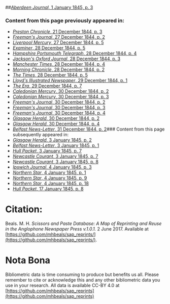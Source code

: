 ##[*Aberdeen Journal*, 1 January 1845, p. 3](https://mhbeals.github.io/sap_html/Aberdeen-Journal/Aberdeen-Journal-1-January-1845-p-3)

### Content from this page previously appeared in:
+ [*Preston Chronicle*, 21 December 1844, p. 3](https://mhbeals.github.io/sap_html/Preston-Chronicle/Preston-Chronicle-21-December-1844-p-3)
+ [*Freeman's Journal*, 27 December 1844, p. 2](https://mhbeals.github.io/sap_html/Freeman's-Journal/Freeman's-Journal-27-December-1844-p-2)
+ [*Liverpool Mercury*, 27 December 1844, p. 5](https://mhbeals.github.io/sap_html/Liverpool-Mercury/Liverpool-Mercury-27-December-1844-p-5)
+ [*Examiner*, 28 December 1844, p. 5](https://mhbeals.github.io/sap_html/Examiner/Examiner-28-December-1844-p-5)
+ [*Hampshire Portsmouth Telegraph*, 28 December 1844, p. 4](https://mhbeals.github.io/sap_html/Hampshire-Portsmouth-Telegraph/Hampshire-Portsmouth-Telegraph-28-December-1844-p-4)
+ [*Jackson's Oxford Journal*, 28 December 1844, p. 3](https://mhbeals.github.io/sap_html/Jackson's-Oxford-Journal/Jackson's-Oxford-Journal-28-December-1844-p-3)
+ [*Manchester Times*, 28 December 1844, p. 4](https://mhbeals.github.io/sap_html/Manchester-Times/Manchester-Times-28-December-1844-p-4)
+ [*Morning Chronicle*, 28 December 1844, p. 2](https://mhbeals.github.io/sap_html/Morning-Chronicle/Morning-Chronicle-28-December-1844-p-2)
+ [*The Times*, 28 December 1844, p. 5](https://mhbeals.github.io/sap_html/The-Times/The-Times-28-December-1844-p-5)
+ [*Lloyd's Illustrated Newspaper*, 29 December 1844, p. 1](https://mhbeals.github.io/sap_html/Lloyd's-Illustrated-Newspaper/Lloyd's-Illustrated-Newspaper-29-December-1844-p-1)
+ [*The Era*, 29 December 1844, p. 7](https://mhbeals.github.io/sap_html/The-Era/The-Era-29-December-1844-p-7)
+ [*Caledonian Mercury*, 30 December 1844, p. 2](https://mhbeals.github.io/sap_html/Caledonian-Mercury/Caledonian-Mercury-30-December-1844-p-2)
+ [*Caledonian Mercury*, 30 December 1844, p. 3](https://mhbeals.github.io/sap_html/Caledonian-Mercury/Caledonian-Mercury-30-December-1844-p-3)
+ [*Freeman's Journal*, 30 December 1844, p. 2](https://mhbeals.github.io/sap_html/Freeman's-Journal/Freeman's-Journal-30-December-1844-p-2)
+ [*Freeman's Journal*, 30 December 1844, p. 3](https://mhbeals.github.io/sap_html/Freeman's-Journal/Freeman's-Journal-30-December-1844-p-3)
+ [*Freeman's Journal*, 30 December 1844, p. 4](https://mhbeals.github.io/sap_html/Freeman's-Journal/Freeman's-Journal-30-December-1844-p-4)
+ [*Glasgow Herald*, 30 December 1844, p. 2](https://mhbeals.github.io/sap_html/Glasgow-Herald/Glasgow-Herald-30-December-1844-p-2)
+ [*Glasgow Herald*, 30 December 1844, p. 4](https://mhbeals.github.io/sap_html/Glasgow-Herald/Glasgow-Herald-30-December-1844-p-4)
+ [*Belfast News-Letter*, 31 December 1844, p. 2](https://mhbeals.github.io/sap_html/Belfast-News-Letter/Belfast-News-Letter-31-December-1844-p-2)### Content from this page subsequently appeared in:
+ [*Glasgow Herald*, 3 January 1845, p. 2](https://mhbeals.github.io/sap_html/Glasgow-Herald/Glasgow-Herald-3-January-1845-p-2)
+ [*Belfast News-Letter*, 3 January 1845, p. 1](https://mhbeals.github.io/sap_html/Belfast-News-Letter/Belfast-News-Letter-3-January-1845-p-1)
+ [*Hull Packet*, 3 January 1845, p. 7](https://mhbeals.github.io/sap_html/Hull-Packet/Hull-Packet-3-January-1845-p-7)
+ [*Newcastle Courant*, 3 January 1845, p. 7](https://mhbeals.github.io/sap_html/Newcastle-Courant/Newcastle-Courant-3-January-1845-p-7)
+ [*Newcastle Courant*, 3 January 1845, p. 8](https://mhbeals.github.io/sap_html/Newcastle-Courant/Newcastle-Courant-3-January-1845-p-8)
+ [*Ipswich Journal*, 4 January 1845, p. 3](https://mhbeals.github.io/sap_html/Ipswich-Journal/Ipswich-Journal-4-January-1845-p-3)
+ [*Northern Star*, 4 January 1845, p. 1](https://mhbeals.github.io/sap_html/Northern-Star/Northern-Star-4-January-1845-p-1)
+ [*Northern Star*, 4 January 1845, p. 9](https://mhbeals.github.io/sap_html/Northern-Star/Northern-Star-4-January-1845-p-9)
+ [*Northern Star*, 4 January 1845, p. 18](https://mhbeals.github.io/sap_html/Northern-Star/Northern-Star-4-January-1845-p-18)
+ [*Hull Packet*, 17 January 1845, p. 8](https://mhbeals.github.io/sap_html/Hull-Packet/Hull-Packet-17-January-1845-p-8)
                    
# Citation: 

Beals. M. H. *Scissors and Paste Database: A Map of Reprinting and Reuse in the Anglophone Newspaper Press v.1.0.1.* 2 June 2017. Available at [https://github.com/mhbeals/sap_reprints/](https://github.com/mhbeals/sap_reprints/). 
                    
# Nota Bona

Bibliometric data is time consuming to produce but benefits us all. Please remember to cite or acknowledge this and any other bibliometric data you use in your research. All data is available CC-BY 4.0 at [https://github.com/mhbeals/sap_reprints](https://github.com/mhbeals/sap_reprints)